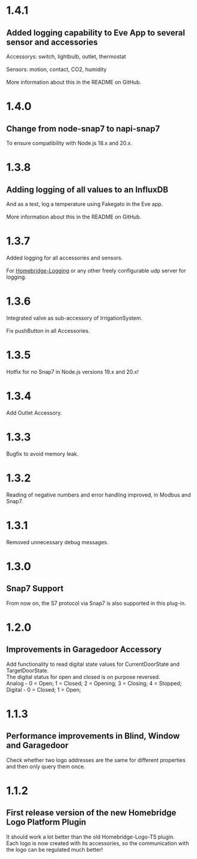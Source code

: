 # 1.4.1 #

## Added logging capability to Eve App to several sensor and accessories ##

Accessorys: switch, lightbulb, outlet, thermostat</br>  
Sensors: motion, contact, CO2, humidity</br>  
More information about this in the README on GitHub.</br>  

# 1.4.0 #

## Change from node-snap7 to napi-snap7 ##

To ensure compatibility with Node.js 18.x and 20.x.

# 1.3.8 #

## Adding logging of all values to an InfluxDB ##

And as a test, log a temperature using Fakegato in the Eve app.</br>  
More information about this in the README on GitHub.</br>  

# 1.3.7 #  

Added logging for all accessories and sensors.</br>  
For [Homebridge-Logging](https://github.com/Sinclair81/Homebridge-Logging) or any other freely configurable udp server for logging.</br>  

# 1.3.6 #  

Integrated valve as sub-accessory of IrrigationSystem.</br>  
Fix pushButton in all Accessories.</br>  

# 1.3.5 #  

Hotfix for no Snap7 in Node.js versions 19.x and 20.x!</br>  

# 1.3.4 #  

Add Outlet Accessory.</br>  

# 1.3.3 #  

Bugfix to avoid memory leak.</br>  

# 1.3.2 #  

Reading of negative numbers and error handling improved, in Modbus and Snap7.</br>  

# 1.3.1 #  

Removed unnecessary debug messages.</br>  

# 1.3.0 #  

## Snap7 Support ##  

From now on, the S7 protocol via Snap7 is also supported in this plug-in.</br>  

# 1.2.0 #  

## Improvements in Garagedoor Accessory ##  

Add functionality to read digital state values for CurrentDoorState and TargetDoorState.</br>
The digital status for open and closed is on purpose reversed.</br>
Analog - 0 = Open; 1 = Closed; 2 = Opening; 3 = Closing; 4 = Stopped;</br>
Digital - 0 = Closed; 1 = Open;</br>

# 1.1.3 #  

## Performance improvements in Blind, Window and Garagedoor ##

Check whether two logo addresses are the same for different properties and then only query them once.</br>  

# 1.1.2 #

## First release version of the new Homebridge Logo Platform Plugin ##  

It should work a lot better than the old Homebridge-Logo-TS plugin.</br> 
Each logo is now created with its accessories, so the communication with the logo can be regulated much better!</br> 